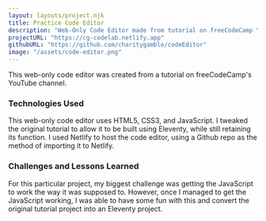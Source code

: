 ```yaml
---
layout: layouts/project.njk
title: Practice Code Editor
description: "Web-Only Code Editor made from tutorial on freeCodeCamp YouTube"
projectURL: "https://cg-codelab.netlify.app"
githubURL: "https://github.com/charitygamble/codeEditor"
image: "/assets/code-editor.png"
---
```


This web-only code editor was created from a tutorial on freeCodeCamp's YouTube channel. 

### Technologies Used
This web-only code editor uses HTML5, CSS3, and JavaScript. I tweaked the original tutorial to allow it to be built using Eleventy, while still retaining its function. I used Netlify to host the code editor, using a Github repo as the method of importing it to Netlify.

### Challenges and Lessons Learned
For this particular project, my biggest challenge was getting the JavaScript to work the way it was supposed to. However, once I managed to get the JavaScript working, I was able to have some fun with this and convert the original tutorial project into an Eleventy project. 